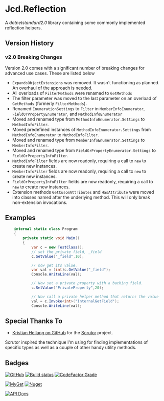 # Jcd.Reflection

A _dotnetstandard2.0_ library containing some commonly implemented reflection helpers.

## Version History

### v2.0 Breaking Changes

Version 2.0 comes with a significant number of breaking changes for advanced use cases. These are listed below

- `ExpandoObjectExtensions` was removed. It wasn't functioning as planned. An overhaul of the approach is needed.
- All overloads of `FilterMethods` were renamed to `GetMethods`
- The filter parameter was moved to the last parameter on an overload of `GetMethods` (formerly `FilterMethods`).
- Renamed `EnumerationSettings` to `Filter` in `MemberInfoEnumerator`, `FieldOrPropertyEnumerator`,
  and `MethodInfoEnumerator`
- Moved and renamed type from `MethodInfoEnumerator.Settings` to `MethodInfoFilter`.
- Moved predefined instances of  `MethodInfoEnumerator.Settings` from `MethodInfoEnumerator` to `MethodInfoFilter`.
- Moved and renamed type from `MemberInfoEnumerator.Settings` to `MemberInfoFilter`.
- Moved and renamed type from `FieldOrPropertyEnumerator.Settings` to `FieldOrPropertyInfoFilter`.
- `MethodInfoFilter` fields are now readonly, requiring a call to `new` to create new instances.
- `MemberInfoFilter` fields are now readonly, requiring a call to `new` to create new instances.
- `FieldOrPropertyInfoFilter` fields are now readonly, requiring a call to `new` to create new instances.
- Extension methods `GetCusomAttributes` and `HasAttribute` were moved into classes named after the underlying method.
  This will only break non-extension invocations.

## Examples

```csharp
    internal static class Program
    {
        private static void Main()
        {
            var c = new TestClass();
            // set the private field, _field
            c.SetValue("_field",10);

            // now get its value.
            var val = (int)c.GetValue("_field");
            Console.WriteLine(val);

            // Now set a private property with a backing field.
            c.SetValue("PrivateProperty",20);

            // Now call a private helper method that returns the value from the backing field.
            val = c.Invoke<int>("InternalGetField");
            Console.WriteLine(val);
```

## Special Thanks To

* [Kristian Hellang on GitHub](https://github.com/khellang) for the [Scrutor](https://github.com/khellang/Scrutor)
  project.

Scrutor inspired the technique I'm using for finding implementations of specific types as well as
a couple of other handy utility methods.

## Badges

[![GitHub](https://img.shields.io/github/license/jason-c-daniels/Jcd.Reflection)](https://github.com/jason-c-daniels/Jcd.Reflection/blob/main/LICENSE)
[![Build status](https://ci.appveyor.com/api/projects/status/sbmfvmr1jmcf1pic?svg=true)](https://ci.appveyor.com/project/jason-c-daniels/jcd-reflection)
[![CodeFactor Grade](https://img.shields.io/codefactor/grade/github/jason-c-daniels/Jcd.Reflection)](https://www.codefactor.io/repository/github/jason-c-daniels/jcd.reflection)

[![MyGet](https://img.shields.io/myget/jason-c-daniels/v/Jcd.Reflection?logo=nuget)](https://www.myget.org/feed/jason-c-daniels/package/nuget/Jcd.Reflection)
[![Nuget](https://img.shields.io/nuget/v/Jcd.Reflection?logo=nuget)](https://www.nuget.org/packages/Jcd.Reflection)

[![API Docs](https://img.shields.io/badge/Read-The%20API%20Documentation-blue?style=for-the-badge)](https://github.com/jason-c-daniels/Jcd.Reflection/blob/main/docs/Jcd.Reflection.md)
